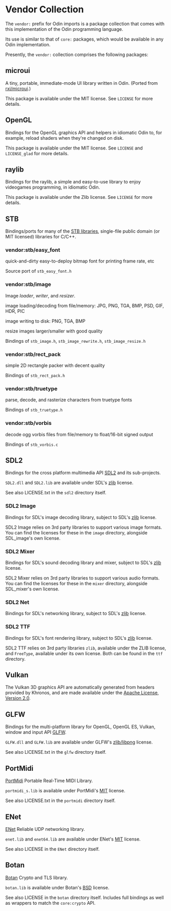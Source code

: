 # Vendor Collection

The `vendor:` prefix for Odin imports is a package collection that comes with this implementation of the Odin programming language.

Its use is similar to that of `core:` packages, which would be available in any Odin implementation.

Presently, the `vendor:` collection comprises the following packages:

## microui

A tiny, portable, immediate-mode UI library written in Odin. (Ported from [rxi/microui](https://github.com/rxi/microui).)

This package is available under the MIT license. See `LICENSE` for more details.

## OpenGL

Bindings for the OpenGL graphics API and helpers in idiomatic Odin to, for example, reload shaders when they're changed on disk.

This package is available under the MIT license. See `LICENSE` and `LICENSE_glad` for more details.

## raylib

Bindings for the raylib, a simple and easy-to-use library to enjoy videogames programming, in idiomatic Odin.

This package is available under the Zlib license. See `LICENSE` for more details.

## STB

Bindings/ports for many of the [STB libraries](https://github.com/nothings/stb), single-file public domain (or MIT licensed) libraries for C/C++.

### vendor:stb/easy_font 

quick-and-dirty easy-to-deploy bitmap font for printing frame rate, etc

Source port of `stb_easy_font.h`

### vendor:stb/image 
Image _loader_, _writer_, and _resizer_.

image loading/decoding from file/memory: JPG, PNG, TGA, BMP, PSD, GIF, HDR, PIC

image writing to disk: PNG, TGA, BMP

resize images larger/smaller with good quality

Bindings of `stb_image.h`, `stb_image_rewrite.h`, `stb_image_resize.h`

### vendor:stb/rect_pack
simple 2D rectangle packer with decent quality

Bindings of `stb_rect_pack.h`

### vendor:stb/truetype
parse, decode, and rasterize characters from truetype fonts

Bindings of `stb_truetype.h`

### vendor:stb/vorbis
decode ogg vorbis files from file/memory to float/16-bit signed output

Bindings of `stb_vorbis.c`

## SDL2

Bindings for the cross platform multimedia API [SDL2](https://github.com/libsdl-org/SDL) and its sub-projects.

`SDL2.dll` and `SDL2.lib` are available under SDL's [zlib](https://github.com/libsdl-org/SDL/blob/main/LICENSE.txt) license.

See also LICENSE.txt in the `sdl2` directory itself.

### SDL2 Image

Bindings for SDL's image decoding library, subject to SDL's [zlib](https://github.com/libsdl-org/SDL_image/blob/main/LICENSE.txt) license.

SDL2 Image relies on 3rd party libraries to support various image formats. You can find the licenses for these in the `image` directory, alongside SDL\_image's own license.

### SDL2 Mixer

Bindings for SDL's sound decoding library and mixer, subject to SDL's [zlib](https://github.com/libsdl-org/SDL_mixer/blob/master/LICENSE.txt) license.

SDL2 Mixer relies on 3rd party libraries to support various audio formats. You can find the licenses for these in the `mixer` directory, alongside SDL\_mixer's own license.

### SDL2 Net

Bindings for SDL's networking library, subject to SDL's [zlib](https://github.com/libsdl-org/SDL_net/blob/main/COPYING.txt) license.

### SDL2 TTF

Bindings for SDL's font rendering library, subject to SDL's [zlib](https://github.com/libsdl-org/SDL_ttf/blob/main/COPYING.txt) license.

SDL2 TTF relies on 3rd party libraries `zlib`, available under the ZLIB license, and `FreeType`, available under its own license. Both can be found in the `ttf` directory.

## Vulkan

The Vulkan 3D graphics API are automatically generated from headers provided by Khronos, and are made available under the [Apache License, Version 2.0](https://github.com/KhronosGroup/Vulkan-Headers/blob/master/LICENSE.txt).

## GLFW

Bindings for the multi-platform library for OpenGL, OpenGL ES, Vulkan, window and input API [GLFW](https://github.com/glfw/glfw).

`GLFW.dll` and `GLFW.lib` are available under GLFW's [zlib/libpng](https://www.glfw.org/license.html) license.

See also LICENSE.txt in the `glfw` directory itself.

## PortMidi

[PortMidi](https://sourceforge.net/projects/portmedia/) Portable Real-Time MIDI Library.

`portmidi_s.lib` is available under PortMidi's [MIT](https://sourceforge.net/projects/portmedia/) license.

See also LICENSE.txt in the `portmidi` directory itself.


## ENet

[ENet](http://enet.bespin.org/) Reliable UDP networking library.

`enet.lib` and `enet64.lib` are available under ENet's [MIT](http://enet.bespin.org/License.html) license.

See also LICENSE in the `ENet` directory itself.

## Botan

[Botan](https://botan.randombit.net/) Crypto and TLS library.

`botan.lib` is available under Botan's [BSD](https://botan.randombit.net/license.txt) license.

See also LICENSE in the `botan` directory itself.
Includes full bindings as well as wrappers to match the `core:crypto` API.